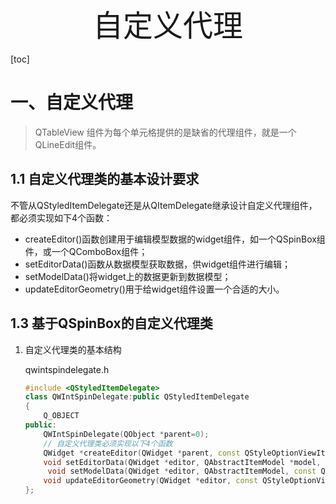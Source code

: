<center><font size=50>自定义代理</font></center>

[toc]

# 一、自定义代理

> QTableView 组件为每个单元格提供的是缺省的代理组件，就是一个QLineEdit组件。

## 1.1 自定义代理类的基本设计要求

不管从QStyledItemDelegate还是从QItemDelegate继承设计自定义代理组件，都必须实现如下4个函数：

- createEditor()函数创建用于编辑模型数据的widget组件，如一个QSpinBox组件，或一个QComboBox组件；
- setEditorData()函数从数据模型获取数据，供widget组件进行编辑；
- setModelData()将widget上的数据更新到数据模型；
- updateEditorGeometry()用于给widget组件设置一个合适的大小。

## 1.3 基于QSpinBox的自定义代理类

1. 自定义代理类的基本结构

   qwintspindelegate.h

   ```c++
   #include <QStyledItemDelegate>
   class QWIntSpinDelegate:public QStyledItemDelegate
   {
       Q_OBJECT
   public:
       QWIntSpinDelegate(QObject *parent=0);
       // 自定义代理类必须实现以下4个函数
       QWidget *createEditor(QWidget *parent, const QStyleOptionViewItem &option, const QModelIndex &index) const Q_DECL_OVERRIDE;
       void setEditorData(QWidget *editor, QAbstractItemModel *model, const QModelIndex &index) const Q_DECL_OVERRIDE;
      	void setModelData(QWidget *editor, QAbstractItemModel, const QModelIndex &index) const Q_DECL_OVERRIDE;
       void updateEditorGeometry(QWidget *editor, const QStyleOptionViewItem &option, const QModelIndex &index) const Q_DECL_OVERRIDE;
   };
   ```

   
